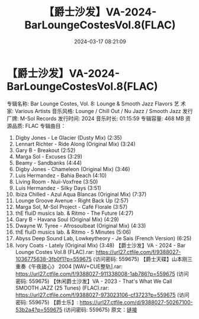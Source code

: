 ﻿---
title: 【爵士沙发】VA-2024-BarLoungeCostesVol.8(FLAC)
date: 2024-03-17 08:21:09
categories: 古典音乐、新世纪、纯音雅乐
tags: 纯音雅乐
---
# 【爵士沙发】VA-2024-BarLoungeCostesVol.8(FLAC)

专辑名称: Bar Lounge Costes, Vol. 8: Lounge
& Smooth Jazz Flavors
艺 术 家: Various Artists
音乐风格: Lounge / Chill Out / Nu Jazz / Smooth Jazz
发行厂牌: M-Sol Records
发行时间: 2024
音乐时长: 01:15:59
专辑容量: 468 MB
资源品质: FLAC
专辑曲目：
01. Digby Jones - Le Glacier (Dusty Mix) (2:35)
02. Lennart Richter - Ride Along (Original Mix) (3:24)
03. Gary B - Breakout (2:52)
04. Marga Sol - Excuses (3:29)
05. Beamy - Sandbanks (4:44)
06. Digby Jones - Chameleon (Original Mix) (3:46)
07. Luis Hermandez - Bahia Beach (4:10)
08. Living Room - Nuii-Voxfree (3:50)
09. Luis Hermandez - Silky Days (3:51)
10. Ibiza Chilled - Azul Aqua Blancas (Original Mix) (7:37)
11. Lounge Groove Avenue - Right Back Up (2:57)
12. Marga Sol, M-Sol Project - Café Florale (3:57)
13. thE fluiD musics lab. & Ritmo - The Future (4:27)
14. Gary B - Havana Soul (Original Mix) (4:29)
15. Dwayne W. Tyree - Afrosoulbeat (Original Mix) (4:33)
16. thE fluiD musics lab. & Ritmo - 5 Minutes (5:06)
17. Abyss Deep Sound Lab, Lowkeytheory - Je Sais (French
Version) (6:25)
18. Ivory Coats - Lately (Original Mix) (3:48)
【爵士沙发】VA - 2024 - Bar Lounge Costes Vol.8 (FLAC).rar: https://url27.ctfile.com/f/9388027-1036775638-3fb0f1?p=559675
(访问密码: 559675)
【爵士天碟】山本刚三重奏《午夜甜心》 2004 [WAV+CUE整轨].rar: https://url27.ctfile.com/f/9388027-911338008-1ab786?p=559675
(访问密码: 559675)
【休闲爵士沙发】VA - 2023 - That's What We Call SMOOTH JAZZ (25 Tunes)
(FLAC).rar: https://url27.ctfile.com/f/9388027-973023106-cf3723?p=559675
(访问密码: 559675)
【爵士乐】: https://url27.ctfile.com/d/9388027-50267100-53b2a4?p=559675
(访问密码: 559675)
原文：[链接](https://blog.sina.com.cn/s/blog_1647c7e76010314qy.html)